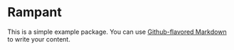 # Rampant

This is a simple example package. You can use
[Github-flavored Markdown](https://guides.github.com/features/mastering-markdown/)
to write your content.